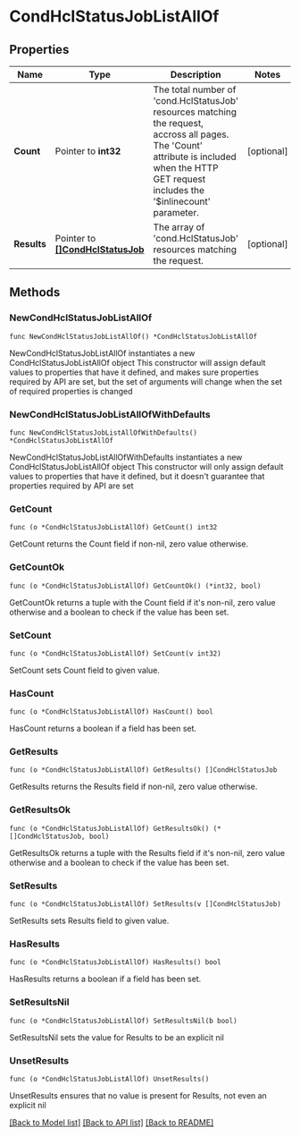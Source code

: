 # CondHclStatusJobListAllOf

## Properties

Name | Type | Description | Notes
------------ | ------------- | ------------- | -------------
**Count** | Pointer to **int32** | The total number of &#39;cond.HclStatusJob&#39; resources matching the request, accross all pages. The &#39;Count&#39; attribute is included when the HTTP GET request includes the &#39;$inlinecount&#39; parameter. | [optional] 
**Results** | Pointer to [**[]CondHclStatusJob**](cond.HclStatusJob.md) | The array of &#39;cond.HclStatusJob&#39; resources matching the request. | [optional] 

## Methods

### NewCondHclStatusJobListAllOf

`func NewCondHclStatusJobListAllOf() *CondHclStatusJobListAllOf`

NewCondHclStatusJobListAllOf instantiates a new CondHclStatusJobListAllOf object
This constructor will assign default values to properties that have it defined,
and makes sure properties required by API are set, but the set of arguments
will change when the set of required properties is changed

### NewCondHclStatusJobListAllOfWithDefaults

`func NewCondHclStatusJobListAllOfWithDefaults() *CondHclStatusJobListAllOf`

NewCondHclStatusJobListAllOfWithDefaults instantiates a new CondHclStatusJobListAllOf object
This constructor will only assign default values to properties that have it defined,
but it doesn't guarantee that properties required by API are set

### GetCount

`func (o *CondHclStatusJobListAllOf) GetCount() int32`

GetCount returns the Count field if non-nil, zero value otherwise.

### GetCountOk

`func (o *CondHclStatusJobListAllOf) GetCountOk() (*int32, bool)`

GetCountOk returns a tuple with the Count field if it's non-nil, zero value otherwise
and a boolean to check if the value has been set.

### SetCount

`func (o *CondHclStatusJobListAllOf) SetCount(v int32)`

SetCount sets Count field to given value.

### HasCount

`func (o *CondHclStatusJobListAllOf) HasCount() bool`

HasCount returns a boolean if a field has been set.

### GetResults

`func (o *CondHclStatusJobListAllOf) GetResults() []CondHclStatusJob`

GetResults returns the Results field if non-nil, zero value otherwise.

### GetResultsOk

`func (o *CondHclStatusJobListAllOf) GetResultsOk() (*[]CondHclStatusJob, bool)`

GetResultsOk returns a tuple with the Results field if it's non-nil, zero value otherwise
and a boolean to check if the value has been set.

### SetResults

`func (o *CondHclStatusJobListAllOf) SetResults(v []CondHclStatusJob)`

SetResults sets Results field to given value.

### HasResults

`func (o *CondHclStatusJobListAllOf) HasResults() bool`

HasResults returns a boolean if a field has been set.

### SetResultsNil

`func (o *CondHclStatusJobListAllOf) SetResultsNil(b bool)`

 SetResultsNil sets the value for Results to be an explicit nil

### UnsetResults
`func (o *CondHclStatusJobListAllOf) UnsetResults()`

UnsetResults ensures that no value is present for Results, not even an explicit nil

[[Back to Model list]](../README.md#documentation-for-models) [[Back to API list]](../README.md#documentation-for-api-endpoints) [[Back to README]](../README.md)


